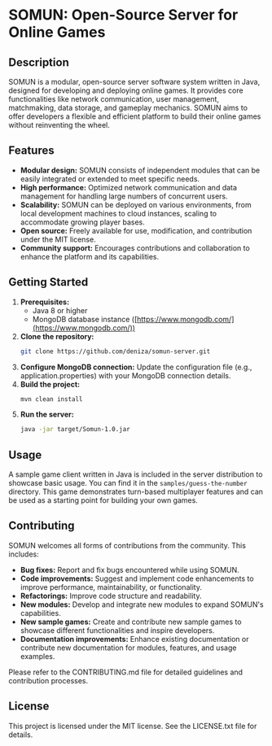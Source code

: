 # SOMUN: Open-Source Server for Online Games

## Description

SOMUN is a modular, open-source server software system written in Java, designed for developing and deploying online games. It provides core functionalities like network communication, user management, matchmaking, data storage, and gameplay mechanics. SOMUN aims to offer developers a flexible and efficient platform to build their online games without reinventing the wheel.

## Features

* **Modular design:** SOMUN consists of independent modules that can be easily integrated or extended to meet specific needs.
* **High performance:** Optimized network communication and data management for handling large numbers of concurrent users.
* **Scalability:** SOMUN can be deployed on various environments, from local development machines to cloud instances, scaling to accommodate growing player bases.
* **Open source:** Freely available for use, modification, and contribution under the MIT license.
* **Community support:** Encourages contributions and collaboration to enhance the platform and its capabilities.

## Getting Started

1. **Prerequisites:**
    * Java 8 or higher
    * MongoDB database instance ([https://www.mongodb.com/](https://www.mongodb.com/))
2. **Clone the repository:**
    ```bash
    git clone https://github.com/deniza/somun-server.git
    ```
3. **Configure MongoDB connection:**
   Update the configuration file (e.g., application.properties) with your MongoDB connection details.
4. **Build the project:**
    ```bash
    mvn clean install
    ```
5. **Run the server:**
    ```bash
    java -jar target/Somun-1.0.jar
    ```

## Usage

A sample game client written in Java is included in the server distribution to showcase basic usage. You can find it in the `samples/guess-the-number` directory. This game demonstrates turn-based multiplayer features and can be used as a starting point for building your own games.

## Contributing

SOMUN welcomes all forms of contributions from the community. This includes:

* **Bug fixes:** Report and fix bugs encountered while using SOMUN.
* **Code improvements:** Suggest and implement code enhancements to improve performance, maintainability, or functionality.
* **Refactorings:** Improve code structure and readability.
* **New modules:** Develop and integrate new modules to expand SOMUN's capabilities.
* **New sample games:** Create and contribute new sample games to showcase different functionalities and inspire developers.
* **Documentation improvements:** Enhance existing documentation or contribute new documentation for modules, features, and usage examples.

Please refer to the CONTRIBUTING.md file for detailed guidelines and contribution processes.

## License

This project is licensed under the MIT license. See the LICENSE.txt file for details.